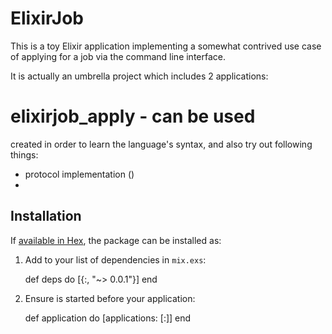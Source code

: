 # ElixirJob

This is a toy Elixir application implementing a somewhat contrived use case
of applying for a job via the command line interface.

It is actually an umbrella project which includes 2 applications:
# **elixirjob_apply** - can be used

created in order to learn the language's syntax,
and also try out following things:
* protocol implementation ([](apps/elixir_common/lib/jobapp.ex))
*


## Installation

If [available in Hex](https://hex.pm/docs/publish), the package can be installed as:

  1. Add  to your list of dependencies in `mix.exs`:

        def deps do
          [{:, "~> 0.0.1"}]
        end

  2. Ensure  is started before your application:

        def application do
          [applications: [:]]
        end

